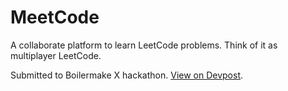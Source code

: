# MeetCode

A collaborate platform to learn LeetCode problems. Think of it as multiplayer LeetCode.

Submitted to Boilermake X hackathon. [View on Devpost](https://devpost.com/software/meetcode).
